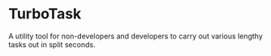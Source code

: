 # TurboTask
A utility tool for non-developers and developers to carry out various lengthy tasks out in split seconds.
